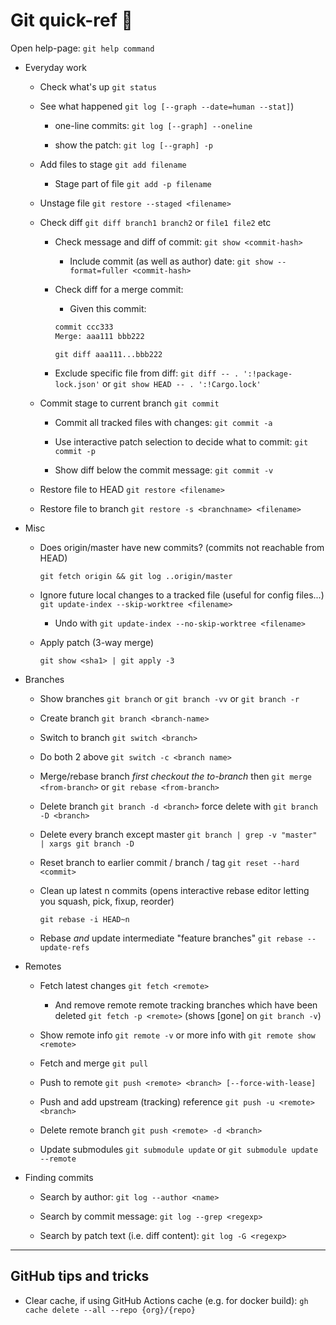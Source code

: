 # Git quick-ref :tanabata_tree:

Open help-page: `git help command`

* Everyday work

  * Check what's up       `git status`

  * See what happened     `git log [--graph --date=human --stat]`)

    * one-line commits: `git log [--graph] --oneline`

    * show the patch: `git log [--graph] -p`

  * Add files to stage    `git add filename`

    * Stage part of file  `git add -p filename`

  * Unstage file          `git restore --staged <filename>`

  * Check diff            `git diff branch1 branch2`  or `file1 file2` etc

    * Check message and diff of commit: `git show <commit-hash>`

      * Include commit (as well as author) date: `git show --format=fuller <commit-hash>`

    * Check diff for a merge commit:

      * Given this commit:
      ```patch
      commit ccc333
      Merge: aaa111 bbb222 
      ```

      ```console
      git diff aaa111...bbb222
      ```

    * Exclude specific file from diff: `git diff -- . ':!package-lock.json'` or `git show HEAD -- . ':!Cargo.lock'`

  * Commit stage to current branch `git commit`

    * Commit all tracked files with changes: `git commit -a`

    * Use interactive patch selection to decide what to commit: `git commit -p`

    * Show diff below the commit message: `git commit -v`

  * Restore file to HEAD  `git restore <filename>`

  * Restore file to branch `git restore -s <branchname> <filename>`

* Misc

  * Does origin/master have new commits? (commits not reachable from HEAD)

    `git fetch origin && git log ..origin/master`

  * Ignore future local changes to a tracked file (useful for config files...)
    `git update-index --skip-worktree <filename>`

    * Undo with `git update-index --no-skip-worktree <filename>`

  * Apply patch (3-way merge)

    `git show <sha1> | git apply -3`

* Branches

  * Show branches         `git branch` or `git branch -vv` or `git branch -r`
  
  * Create branch         `git branch <branch-name>`

  * Switch to branch      `git switch <branch>`

  * Do both 2 above       `git switch -c <branch name>`

  * Merge/rebase branch   *first checkout the to-branch* then
                          `git merge <from-branch>` or `git rebase <from-branch>`

  * Delete branch         `git branch -d <branch>`
                          force delete with `git branch -D <branch>`

  * Delete every branch except master `git branch | grep -v "master" | xargs git branch -D`

  * Reset branch to earlier commit / branch / tag `git reset --hard <commit>`

  * Clean up latest n commits (opens interactive rebase editor letting you squash, pick, fixup, reorder)

     `git rebase -i HEAD~n`

  * Rebase _and_ update intermediate "feature branches" `git rebase --update-refs`

* Remotes

  * Fetch latest changes  `git fetch <remote>`

    * And remove remote remote tracking branches which have been deleted
    `git fetch -p <remote>` (shows [gone] on `git branch -v`)

  * Show remote info      `git remote -v` or more info with `git remote show <remote>`

  * Fetch and merge       `git pull`

  * Push to remote        `git push <remote> <branch> [--force-with-lease]`

  * Push and add upstream (tracking) reference `git push -u <remote> <branch>`

  * Delete remote branch  `git push <remote> -d <branch>`

  * Update submodules     `git submodule update` or `git submodule update --remote`

* Finding commits

  * Search by author: `git log --author <name>`

  * Search by commit message: `git log --grep <regexp>`

  * Search by patch text (i.e. diff content): `git log -G <regexp>`


---

## GitHub tips and tricks

* Clear cache, if using GitHub Actions cache (e.g. for docker build): `gh cache delete --all --repo {org}/{repo}`
